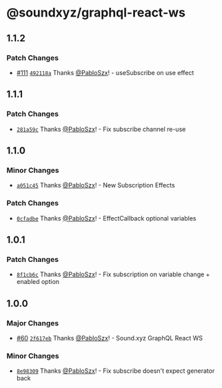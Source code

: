 # @soundxyz/graphql-react-ws

## 1.1.2

### Patch Changes

- [#111](https://github.com/soundxyz/graphql-react/pull/111)
  [`492118a`](https://github.com/soundxyz/graphql-react/commit/492118ab62b66bf1d7fdc5a1e15a51518d423c92)
  Thanks [@PabloSzx](https://github.com/PabloSzx)! - useSubscribe on use effect

## 1.1.1

### Patch Changes

- [`281a59c`](https://github.com/soundxyz/graphql-react/commit/281a59caa7b9ef79fbe5ca220d020a2f59cf8d36)
  Thanks [@PabloSzx](https://github.com/PabloSzx)! - Fix subscribe channel re-use

## 1.1.0

### Minor Changes

- [`a051c45`](https://github.com/soundxyz/graphql-react/commit/a051c450297a282e4b932a2b00c521fc95562bae)
  Thanks [@PabloSzx](https://github.com/PabloSzx)! - New Subscription Effects

### Patch Changes

- [`0cfadbe`](https://github.com/soundxyz/graphql-react/commit/0cfadbe58b3d7ebf8d25ce5abada5c5edec1ead0)
  Thanks [@PabloSzx](https://github.com/PabloSzx)! - EffectCallback optional variables

## 1.0.1

### Patch Changes

- [`8f1cb6c`](https://github.com/soundxyz/graphql-react/commit/8f1cb6c89a27266f60e3aaa8b401acac9f93c37a)
  Thanks [@PabloSzx](https://github.com/PabloSzx)! - Fix subscription on variable change + enabled
  option

## 1.0.0

### Major Changes

- [#60](https://github.com/soundxyz/graphql-react/pull/60)
  [`2f617eb`](https://github.com/soundxyz/graphql-react/commit/2f617eb12c4704ea23401f2f7dd35c11a51a9d90)
  Thanks [@PabloSzx](https://github.com/PabloSzx)! - Sound.xyz GraphQL React WS

### Minor Changes

- [`8e98309`](https://github.com/soundxyz/graphql-react/commit/8e98309a02db2e597a1dc7752cb2ea433e29b430)
  Thanks [@PabloSzx](https://github.com/PabloSzx)! - Fix subscribe doesn't expect generator back

